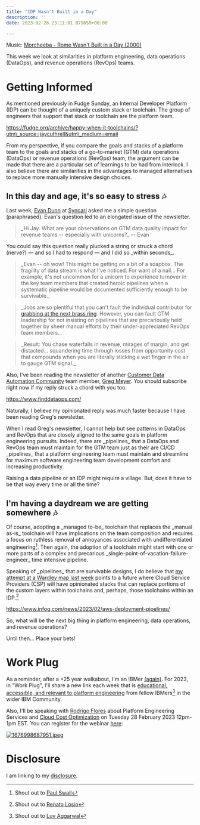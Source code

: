 ```yaml
---
title: "IDP Wasn't Built in a Day"
description: ''
date: 2023-02-26 23:11:01.879659+00:00

---
```


  

Music: [Morcheeba - Rome Wasn't Built in a Day (2000)](https://www.youtube.com/watch?v=FLGJXbl6g8o)

This week we look at similarities in platform engineering, data operations (DataOps), and revenue operations (RevOps) teams.

# Getting Informed

As mentioned previously in Fudge Sunday, an Internal Developer Platform (IDP) can be thought of a uniquely custom stack or toolchain. The group of engineers that support that stack or toolchain are the platform team.

https://fudge.org/archive/happy-when-it-toolchains/?utm\_source=jaycuthrell&utm\_medium=email

From my perspective, if you compare the goals and stacks of a platform team to the goals and stacks of a go-to-market (GTM) data operations (DataOps) or revenue operations (RevOps) team, the argument can be made that there are a particular set of learnings to be had from interlock. I also believe there are similarities in the advantages to managed alternatives to replace more manually intensive design choices.

## In this day and age, it's so easy to stress 🎶

Last week, [Evan Dunn](https://www.linkedin.com/in/evanpdunn/) at [Syncari](https://syncari.com/) asked me a simple question (paraphrased). Evan's question led to an elongated issue of the newsletter.

> \_Hi Jay. What are your observations on GTM data quality impact for revenue teams -- especially with unicorns?\_ -- Evan

You could say this question really plucked a string or struck a chord (nerve?) — and so I had to respond — and I did so \_within seconds\_.

> \_Evan -- oh wow! This might be getting on a bit of a soapbox. The fragility of data stream is what I've noticed. For want of a nail... For example, it's not uncommon for a unicorn to experience turnover in the key team members that created heroic pipelines when a systematic pipeline would be documented sufficiently enough to be survivable.\_ 

> \_Jobs are so plentiful that you can't fault the individual contributor for [grabbing at the next brass ring](https://www.youtube.com/watch?v=wyNvJ8nBaH4). However, you can fault GTM leadership for not insisting on pipelines that are precariously held together by sheer manual efforts by their under-appreciated RevOps team members.\_

> \_Result: You chase waterfalls in revenue, mirages of margin, and get distacted... squandering time through losses from opportunity cost that compounds when you are literally sticking a wet finger in the air to gauge GTM signal.\_

Also, I've been reading the newsletter of another [Customer Data Automation Community](https://syncari.com/customer-data-automation-community/) team member, [Greg Meyer](https://www.linkedin.com/in/gregmeyer/). You should subscribe right now if my reply struck a chord with you too.

https://www.finddataops.com/

Naturally, I believe my opinionated reply was much faster because I have been reading Greg's newsletter.

When I read Greg's newsletter, I cannot help but see patterns in DataOps and RevOps that are closely aligned to the same goals in platform engineering pursuits. Indeed, there are \_pipelines\_ that a DataOps and RevOps team must maintain for the GTM team just as their are CI/CD \_pipelines\_ that a platform engineering team must maintain and streamline for maximum software engineering team development comfort and increasing productivity.

Raising a data pipeline or an IDP might require a village. But, does it have to be that way every time or all the time?

## I'm having a daydream we are getting somewhere 🎶

Of course, adopting a \_managed to-be\_ toolchain that replaces the \_manual as-is\_ toolchain will have implications on the team composition and requires a focus on ruthless removal of annoyances associated with undifferentiated engineering[^1]. Then again, the adoption of a toolchain might start with one or more parts of a complex and precarious \_single-point-of-vacation-failure-engineer\_ time intensive pipeline.

Speaking of \_pipelines\_ that are survivable designs, I do believe that [my attempt at a Wardley map last week](https://fudge.org/archive/map-of-the-platformatique/) points to a future where Cloud Service Providers (CSP) will have opinionated stacks that can replace portions of the custom layers within toolchains and, perhaps, those toolchains within an IDP.[^2]

https://www.infoq.com/news/2023/02/aws-deployment-pipelines/

So, what will be the next big thing in platform engineering, data operations, and revenue operations? 

Until then… Place your bets!

# Work Plug

As a reminder, after a +25 year walkabout, I'm an IBMer [(again)](https://jaycuthrell.com/about/). For 2023, in "Work Plug", I'll share a new link each week that is [educational, accessible, and relevant to platform engineering](https://www.youtube.com/watch?v=6kEGUCrBEU0) from fellow IBMers[^IBMer] in the wider IBM Community.

Also, I'll be speaking with [Rodrigo Flores](https://www.linkedin.com/in/roflores/) about Platform Engineering Services and [Cloud Cost Optimization](https://www.ibm.com/events/reg/flow/ibm/hnlw9hmb/landing/page/landing) on Tuesday 28 February 2023 12pm-1pm EST. You can register for the webinar [here](https://www.ibm.com/events/reg/flow/ibm/hnlw9hmb/landing/page/landing):

[![1676998687951.jpeg](https://buttondown-attachments.s3.us-west-2.amazonaws.com/images/d7fdd381-c272-4ff7-8a3c-cfff4b52dd46.jpeg) ](https://www.ibm.com/events/reg/flow/ibm/hnlw9hmb/landing/page/landing)

# Disclosure

I am linking to my [disclosure](https://jaycuthrell.com/disclosure/).
 
[^1]: Shout out to [Paul Swail](https://notes.serverlessfirst.com/public/Undifferentiated+heavy+lifting)
[^2]: Shout out to [Renato Losio](https://www.linkedin.com/in/rlosio)
[^IBMer]: Shout out to [Luv Aggarwal](https://www.linkedin.com/in/aggarwalluv/)

